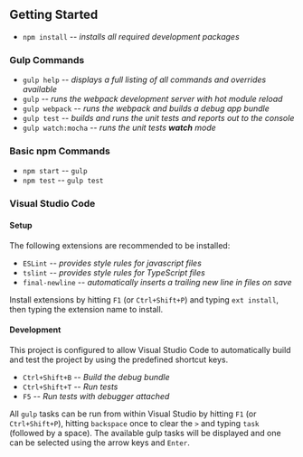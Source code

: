 ## Getting Started

* `npm install` -- _installs all required development packages_

### Gulp Commands

* `gulp help` -- _displays a full listing of all commands and overrides available_
* `gulp` -- _runs the webpack development server with hot module reload_
* `gulp webpack` -- _runs the webpack and builds a debug app bundle_
* `gulp test` -- _builds and runs the unit tests and reports out to the console_
* `gulp watch:mocha` -- _runs the unit tests **watch** mode_

### Basic npm Commands

* `npm start` -- `gulp`
* `npm test` -- `gulp test`

### Visual Studio Code

#### Setup

The following extensions are recommended to be installed:

* `ESLint` -- _provides style rules for javascript files_
* `tslint` -- _provides style rules for TypeScript files_
* `final-newline` -- _automatically inserts a trailing new line in files on save_

Install extensions by hitting `F1` (or `Ctrl+Shift+P`) and typing `ext install`, then typing the extension name to install.

#### Development

This project is configured to allow Visual Studio Code to automatically build and test the project by using the predefined shortcut keys.

* `Ctrl+Shift+B` -- _Build the debug bundle_
* `Ctrl+Shift+T` -- _Run tests_
* `F5` -- _Run tests with debugger attached_

All `gulp` tasks can be run from within Visual Studio by hitting `F1` (or `Ctrl+Shift+P`), hitting `backspace` once to clear the `>` and typing `task` (followed by a space). The available gulp tasks will be displayed and one can be selected using the arrow keys and `Enter`.
